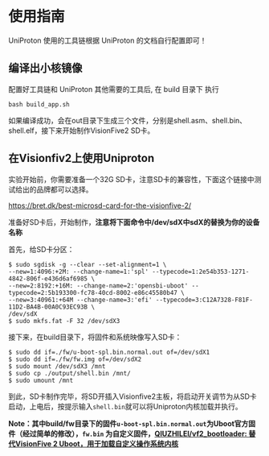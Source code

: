 # 使用指南

 UniProton 使用的工具链根据 UniProton 的文档自行配置即可！

## 编译出小核镜像

配置好工具链和 UniProton 其他需要的工具后, 在 build 目录下 执行

```shell
bash build_app.sh
```

如果编译成功，会在out目录下生成三个文件，分别是shell.asm、shell.bin、shell.elf，接下来开始制作VisionFive2 SD卡。

## 在Visionfiv2上使用Uniproton

实验开始前，你需要准备一个32G SD卡，注意SD卡的兼容性，下面这个链接中测试给出的品牌都可以选择。

https://bret.dk/best-microsd-card-for-the-visionfive-2/

准备好SD卡后，开始制作，**注意将下面命令中/dev/sdX中sdX的替换为你的设备名称**

首先，给SD卡分区：

```shell
$ sudo sgdisk -g --clear --set-alignment=1 \
--new=1:4096:+2M: --change-name=1:'spl' --typecode=1:2e54b353-1271-4842-806f-e436d6af6985 \
--new=2:8192:+16M: --change-name=2:'opensbi-uboot' --typecode=2:5b193300-fc78-40cd-8002-e86c45580b47 \
--new=3:40961:+64M --change-name=3:'efi' --typecode=3:C12A7328-F81F-11D2-BA4B-00A0C93EC93B \
/dev/sdX
$ sudo mkfs.fat -F 32 /dev/sdX3
```

接下来，在build目录下，将固件和系统映像写入SD卡：

```shell
$ sudo dd if=./fw/u-boot-spl.bin.normal.out of=/dev/sdX1
$ sudo dd if=./fw/fw.img of=/dev/sdX2
$ sudo mount /dev/sdX3 /mnt
$ sudo cp ./output/shell.bin /mnt/
$ sudo umount /mnt
```

到此，SD卡制作完毕，将SD开插入Visionfive2主板，将启动开关调节为从SD卡启动，上电后，按提示输入`shell.bin`就可以将Uniproton内核加载并执行。

**Note：其中build/fw目录下的固件`u-boot-spl.bin.normal.out`为Uboot官方固件（经过简单的修改），`fw.bin` 为自定义固件，[QIUZHILEI/vf2_bootloader: 替代VisionFive 2 Uboot，用于加载自定义操作系统内核](https://github.com/QIUZHILEI/vf2_bootloader)**
